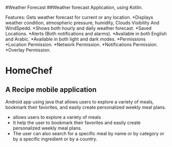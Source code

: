 #Weather Forecast
##Weather forecast Application, using Kotlin.

Features:
Gets weather forecast for current or any location.
*Displays weather condition, atmospheric pressure, humidity, Clouds Visibility And WindSpedd.
*Shows both hourly and daily weather forecast.
*Saved Locations.
*Alerts (Both notifications and alarms).
*Available in both English and Arabic.
*Available in both light and dark modes.
*Permissions
*Location Permission.
*Network Permission.
*Notifications Permission.
*Overlay Permission.
# HomeChef

## A Recipe mobile application

Android app using java that allows users to explore a variety of meals, bookmark their favorites, and easily create
personalized weekly meal plans.

* allows users to explore a variety of meals
* It help the user to bookmark their favorites and easily create personalized weekly meal plans.
* The user can also search for a specific meal by name or by category or by a specific ingredient or by a country.

